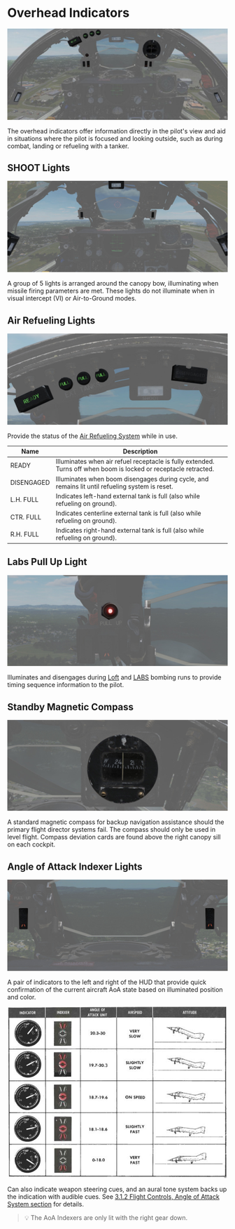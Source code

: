 # Overhead Indicators

![Overhead Indicators](../../img/pilot_overhead_indicators.jpg)

The overhead indicators offer information directly in the pilot's view and aid in
situations where the pilot is focused and looking outside, such as during combat,
landing or refueling with a tanker.

## SHOOT Lights

![LftShoot](../../img/pilot_shoot_lights.jpg)

A group of 5 lights is arranged around the canopy bow, illuminating when missile
firing parameters are met. These lights do not illuminate when in visual intercept (VI)
or Air-to-Ground modes.

## Air Refueling Lights

![AARLights](../../img/pilot_aar_lights.jpg)

Provide the status of the
[Air Refueling System](../../systems/engines_and_fuel_systems/fuel_system.md#air-refueling-system)
while in use.

| Name       | Description                                                                                                      |
|------------|------------------------------------------------------------------------------------------------------------------|
| READY      | Illuminates when air refuel receptacle is fully extended. Turns off when boom is locked or receptacle retracted. |
| DISENGAGED | Illuminates when boom disengages during cycle, and remains lit until refueling system is reset.                  |
| L.H. FULL  | Indicates left-hand external tank is full (also while refueling on ground).                                      |
| CTR. FULL  | Indicates centerline external tank is full (also while refueling on ground).                                     |
| R.H. FULL  | Indicates right-hand external tank is full (also while refueling on ground).                                     |

## Labs Pull Up Light

![LabsPU](../../img/pilot_pull_up_light.jpg)

Illuminates and disengages during [Loft](../../systems/weapon_systems/arbcs.md)
and [LABS](../../systems/weapon_systems/arbcs.md) bombing runs to provide timing
sequence information to the pilot.

## Standby Magnetic Compass

![StbyMagComp](../../img/pilot_standby_magnetic_compass.jpg)

A standard magnetic compass for backup navigation assistance should the primary
flight director systems fail. The compass should only be used in level flight. Compass deviation
cards are found above the right canopy sill on each cockpit.

## Angle of Attack Indexer Lights

![AoA](../../img/pilot_overhead_aoa_indexer.jpg)

A pair of indicators to the left and right of the HUD that provide quick
confirmation of the current aircraft AoA state based on illuminated
position and color.

![AoA_table](../../img/AoA_table.jpg)

Can also indicate weapon steering cues, and an aural tone system backs
up the indication with audible cues.
See [3.1.2 Flight Controls, Angle of Attack System section](../../systems/flight_controls_gear/flight_controls.md#angle-of-attack-system)
for details.

> 💡 The AoA Indexers are only lit with the right gear down.
